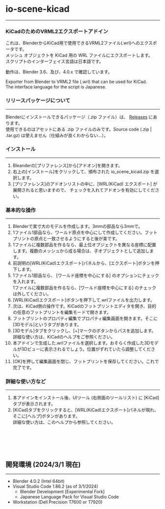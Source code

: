 # io-scene-kicad
---
### KiCadのためのVRML2エクスポートアドイン

これは、BlenderからKiCad用で使用できるVRML2ファイル(.wrl)へのエクスポータです。<br>
メッシュ オブジェクトを KiCad 用の WRL ファイルにエクスポートします。<br>
スクリプトのインターフェイス言語は日本語です。

動作は、Blender 3.6、及び、4.0.x で確認しています。

Exporter from Blender to VRML2 file (.wrl) that can be used for KiCad.<br>
The interface language for the script is Japanese.

### リリースパッケージについて
---
Blenderにインストールできるパッケージ（.zip ファイル）は、 [Releases](https://github.com/maznobu/io-scene-kicad/releases) にあります。<br>
使用できるのはアセットにある .zip ファイルのみです。Source code (.zip | .tar.gz) は使えません（仕組みが良くわからない...）。

### インストール
---
1. Bleanderの[プリファレンス]から[アドオン]を開きます。
2. 右上の[インストール]をクリックして、頒布された io_scene_kicad.zip を選択します。
3. [プリファレンス]のアドオンリストの中に、[WRL(KiCad) エクスポート] が展開されると思いますので、
  チェックを入れてアドオンを有効にしてください。

### 基本的な操作
---
1. Blenderで実寸大のモデルを作成します。3mmの部品なら3mmで。
2. 1ファイル1部品なら、ワールド原点を中心にして作成してください。フットプリントの原点と一致させるようにすると後が楽です。
3. 1ファイルに複数部品を作るなら、最上位オブジェクトを異なる座標に配置します。複数のメッシュから成る場合は、子オブジェクトとして追加します。
4. 前説明の[WRL(KiCad)エクスポート]パネルから、[エクスポート]ボタンを押下します。
5. 1ファイル1部品なら、 [ワールド座標を中心にする] のオプションにチェックを入れます。<br>
    1ファイルに複数部品を作るなら、[ワールド座標を中心にする] のチェックは外してください。
6. [WRL(KiCad)エクスポート]ボタンを押下して.wrlファイルを出力します。
7. 次は、KiCad側の操作です。KiCadのフットプリントエディタを開き、目的の任意のフットプリントを編集モードで開きます。
8. フットプリントのプロパティ編集でプロパティ編集画面を開きます。そこに[3Dモデル]というタブがあります。
9. [3Dモデル]タブをクリックし、[+]マークのボタンからパスを追加します。詳細な使い方は、KiCadのヘルプをご参照ください。
10. 本アドインで生成した.wrlファイルを選択します。おそらく作成した3Dモデルが3Dビューに表示されるでしょう。位置がずれていたら調整してください。
11. [OK]を押して編集画面を閉じ、フットプリントを保存してください。これで完了です。

### 詳細な使い方など
---
1. 本アドインをインストール後、UIツール (右側面のツールリスト) に [KiCad] タブが表示されます。
2. [KiCad]タブをクリックすると、[WRL(KiCad)エクスポート]パネルが現れ、そこに[ヘルプ]ボタンがあります。<br>
   詳細な使い方は、このヘルプから参照してください。


<br>
<br>
<br>
<br>

## 開発環境 (2024/3/1 現在)
---
* Blender 4.0.2 (Intel 64bit)
* Visual Studio Code 1.86.2 (as of 3/1/2024)
  * Blender Development [Experimental Fork]
  * Japanese Language Pack for Visual Studio Code
* Workstation (Dell Precision T7600 or T7920)

     

